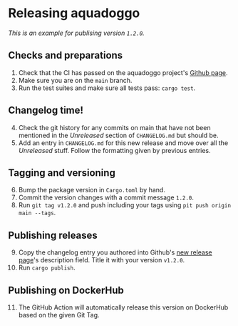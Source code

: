 # Releasing aquadoggo

_This is an example for publising version `1.2.0`._

## Checks and preparations

1. Check that the CI has passed on the aquadoggo project's [Github page](https://github.com/p2panda/aquadoggo).
2. Make sure you are on the `main` branch.
3. Run the test suites and make sure all tests pass: `cargo test`.

## Changelog time!

4. Check the git history for any commits on main that have not been mentioned in the _Unreleased_ section of `CHANGELOG.md` but should be.
5. Add an entry in `CHANGELOG.md` for this new release and move over all the _Unreleased_ stuff. Follow the formatting given by previous entries.

## Tagging and versioning

6. Bump the package version in `Cargo.toml` by hand.
7. Commit the version changes with a commit message `1.2.0`.
8. Run `git tag v1.2.0` and push including your tags using `pit push origin main --tags`.

## Publishing releases

9. Copy the changelog entry you authored into Github's [new release page](https://github.com/p2panda/aquadoggo/releases/new)'s description field. Title it with your version `v1.2.0`.
10. Run `cargo publish`.

## Publishing on DockerHub

11. The GitHub Action will automatically release this version on DockerHub based on the given Git Tag.
